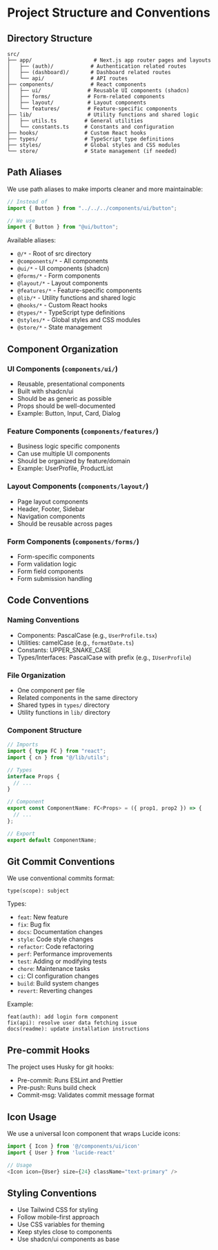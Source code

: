 # Project Structure and Conventions

## Directory Structure

```
src/
├── app/                    # Next.js app router pages and layouts
│   ├── (auth)/            # Authentication related routes
│   ├── (dashboard)/       # Dashboard related routes
│   └── api/               # API routes
├── components/            # React components
│   ├── ui/               # Reusable UI components (shadcn)
│   ├── forms/            # Form-related components
│   ├── layout/           # Layout components
│   └── features/         # Feature-specific components
├── lib/                  # Utility functions and shared logic
│   ├── utils.ts         # General utilities
│   └── constants.ts     # Constants and configuration
├── hooks/               # Custom React hooks
├── types/               # TypeScript type definitions
├── styles/              # Global styles and CSS modules
└── store/               # State management (if needed)
```

## Path Aliases

We use path aliases to make imports cleaner and more maintainable:

```typescript
// Instead of
import { Button } from "../../../components/ui/button";

// We use
import { Button } from "@ui/button";
```

Available aliases:

- `@/*` - Root of src directory
- `@components/*` - All components
- `@ui/*` - UI components (shadcn)
- `@forms/*` - Form components
- `@layout/*` - Layout components
- `@features/*` - Feature-specific components
- `@lib/*` - Utility functions and shared logic
- `@hooks/*` - Custom React hooks
- `@types/*` - TypeScript type definitions
- `@styles/*` - Global styles and CSS modules
- `@store/*` - State management

## Component Organization

### UI Components (`components/ui/`)

- Reusable, presentational components
- Built with shadcn/ui
- Should be as generic as possible
- Props should be well-documented
- Example: Button, Input, Card, Dialog

### Feature Components (`components/features/`)

- Business logic specific components
- Can use multiple UI components
- Should be organized by feature/domain
- Example: UserProfile, ProductList

### Layout Components (`components/layout/`)

- Page layout components
- Header, Footer, Sidebar
- Navigation components
- Should be reusable across pages

### Form Components (`components/forms/`)

- Form-specific components
- Form validation logic
- Form field components
- Form submission handling

## Code Conventions

### Naming Conventions

- Components: PascalCase (e.g., `UserProfile.tsx`)
- Utilities: camelCase (e.g., `formatDate.ts`)
- Constants: UPPER_SNAKE_CASE
- Types/Interfaces: PascalCase with prefix (e.g., `IUserProfile`)

### File Organization

- One component per file
- Related components in the same directory
- Shared types in `types/` directory
- Utility functions in `lib/` directory

### Component Structure

```typescript
// Imports
import { type FC } from "react";
import { cn } from "@/lib/utils";

// Types
interface Props {
  // ...
}

// Component
export const ComponentName: FC<Props> = ({ prop1, prop2 }) => {
  // ...
};

// Export
export default ComponentName;
```

## Git Commit Conventions

We use conventional commits format:

```
type(scope): subject
```

Types:

- `feat`: New feature
- `fix`: Bug fix
- `docs`: Documentation changes
- `style`: Code style changes
- `refactor`: Code refactoring
- `perf`: Performance improvements
- `test`: Adding or modifying tests
- `chore`: Maintenance tasks
- `ci`: CI configuration changes
- `build`: Build system changes
- `revert`: Reverting changes

Example:

```
feat(auth): add login form component
fix(api): resolve user data fetching issue
docs(readme): update installation instructions
```

## Pre-commit Hooks

The project uses Husky for git hooks:

- Pre-commit: Runs ESLint and Prettier
- Pre-push: Runs build check
- Commit-msg: Validates commit message format

## Icon Usage

We use a universal Icon component that wraps Lucide icons:

```typescript
import { Icon } from '@/components/ui/icon'
import { User } from 'lucide-react'

// Usage
<Icon icon={User} size={24} className="text-primary" />
```

## Styling Conventions

- Use Tailwind CSS for styling
- Follow mobile-first approach
- Use CSS variables for theming
- Keep styles close to components
- Use shadcn/ui components as base
